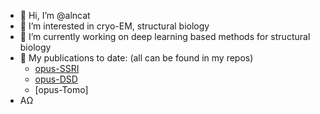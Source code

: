 - 👋 Hi, I’m @alncat
- 👀 I’m interested in cryo-EM, structural biology
- 🌱 I’m currently working on deep learning based methods for structural biology
- 📖 My publications to date: (all can be found in my repos)
  - [opus-SSRI](https://www.pnas.org/doi/10.1073/pnas.2013756118)
  - [opus-DSD](https://www.nature.com/articles/s41592-023-02031-6)
  - [opus-Tomo]
- ΑΩ

<!---
alncat/alncat is a ✨ special ✨ repository because its `README.md` (this file) appears on your GitHub profile.
You can click the Preview link to take a look at your changes.
--->
